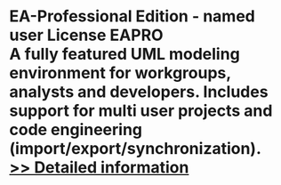 # EA-Professional Edition - named user License EAPRO<br />A fully featured UML modeling environment for workgroups, analysts and developers. Includes support for multi user projects and code engineering (import/export/synchronization).<br />[>> Detailed information](https://secure.shareit.com/shareit/product.html?productid=300848915&affiliateid=200057808)